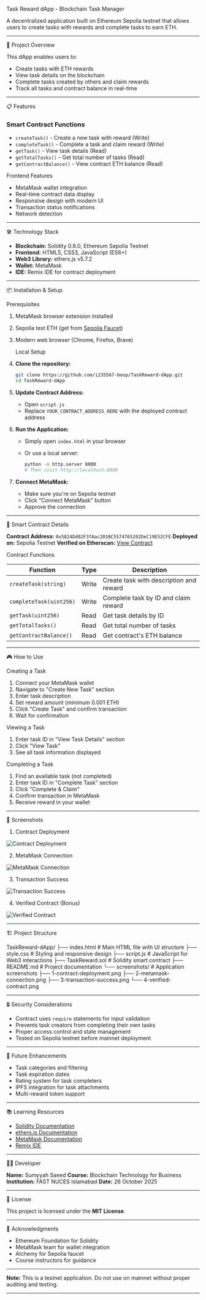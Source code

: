 Task Reward dApp - Blockchain Task Manager

A decentralized application built on Ethereum Sepolia testnet that allows users to create tasks with rewards and complete tasks to earn ETH.

---

🎯 Project Overview

This dApp enables users to:
- Create tasks with ETH rewards
- View task details on the blockchain
- Complete tasks created by others and claim rewards
- Track all tasks and contract balance in real-time

---

📋 Features

### Smart Contract Functions
- `createTask()` - Create a new task with reward (Write)
- `completeTask()` - Complete a task and claim reward (Write)
- `getTask()` - View task details (Read)
- `getTotalTasks()` - Get total number of tasks (Read)
- `getContractBalance()` - View contract ETH balance (Read)

Frontend Features
- MetaMask wallet integration  
- Real-time contract data display  
- Responsive design with modern UI  
- Transaction status notifications  
- Network detection  

---

🛠️ Technology Stack

- **Blockchain:** Solidity 0.8.0, Ethereum Sepolia Testnet  
- **Frontend:** HTML5, CSS3, JavaScript (ES6+)  
- **Web3 Library:** ethers.js v5.7.2  
- **Wallet:** MetaMask  
- **IDE:** Remix IDE for contract deployment  

---

📦 Installation & Setup

Prerequisites
1. MetaMask browser extension installed  
2. Sepolia test ETH (get from [Sepolia Faucet](https://sepoliafaucet.com/))  
3. Modern web browser (Chrome, Firefox, Brave)  

   Local Setup

1. **Clone the repository:**
   ```bash
   git clone https://github.com/i235567-boop/TaskReward-dApp.git
   cd TaskReward-dApp


2. **Update Contract Address:**

   * Open `script.js`
   * Replace `YOUR_CONTRACT_ADDRESS_HERE` with the deployed contract address

3. **Run the Application:**

   * Simply open `index.html` in your browser
   * Or use a local server:

     ```bash
     python -m http.server 8000
     # Then visit http://localhost:8000
     ```

4. **Connect MetaMask:**

   * Make sure you're on Sepolia testnet
   * Click "Connect MetaMask" button
   * Approve the connection

---

📝 Smart Contract Details

**Contract Address:** `0x5824Dd02F3fAac2010C5574765202DeC19E52CFE`
**Deployed on:** Sepolia Testnet
**Verified on Etherscan:** [View Contract](https://sepolia.etherscan.io/address/0x5824Dd02F3fAac2010C5574765202DeC19E52CFE)

Contract Functions

| Function                | Type  | Description                             |
| ----------------------- | ----- | --------------------------------------- |
| `createTask(string)`    | Write | Create task with description and reward |
| `completeTask(uint256)` | Write | Complete task by ID and claim reward    |
| `getTask(uint256)`      | Read  | Get task details by ID                  |
| `getTotalTasks()`       | Read  | Get total number of tasks               |
| `getContractBalance()`  | Read  | Get contract's ETH balance              |

---

🎮 How to Use

Creating a Task

1. Connect your MetaMask wallet
2. Navigate to "Create New Task" section
3. Enter task description
4. Set reward amount (minimum 0.001 ETH)
5. Click "Create Task" and confirm transaction
6. Wait for confirmation

Viewing a Task

1. Enter task ID in "View Task Details" section
2. Click "View Task"
3. See all task information displayed

Completing a Task

1. Find an available task (not completed)
2. Enter task ID in "Complete Task" section
3. Click "Complete & Claim"
4. Confirm transaction in MetaMask
5. Receive reward in your wallet

---

📸 Screenshots

1. Contract Deployment

![Contract Deployment](screenshots/1-contract-deployment.png)

2. MetaMask Connection

![MetaMask Connection](screenshots/2-metamask-connection.png)

3. Transaction Success

![Transaction Success](screenshots/3-transaction-success.png)

4. Verified Contract (Bonus)

![Verified Contract](screenshots/4-verified-contract.png)

---

🏗️ Project Structure


TaskReward-dApp/
├── index.html          # Main HTML file with UI structure
├── style.css           # Styling and responsive design
├── script.js           # JavaScript for Web3 interactions
├── TaskReward.sol      # Solidity smart contract
├── README.md           # Project documentation
└── screenshots/        # Application screenshots
    ├── 1-contract-deployment.png
    ├── 2-metamask-connection.png
    ├── 3-transaction-success.png
    └── 4-verified-contract.png

---

🔒 Security Considerations

* Contract uses `require` statements for input validation
* Prevents task creators from completing their own tasks
* Proper access control and state management
* Tested on Sepolia testnet before mainnet deployment

---

🚀 Future Enhancements

* Task categories and filtering
* Task expiration dates
* Rating system for task completers
* IPFS integration for task attachments
* Multi-reward token support

---

📚 Learning Resources

* [Solidity Documentation](https://docs.soliditylang.org/)
* [ethers.js Documentation](https://docs.ethers.io/)
* [MetaMask Documentation](https://docs.metamask.io/)
* [Remix IDE](https://remix.ethereum.org/)

---

👨‍💻 Developer

**Name:** Sumyyah Saeed
**Course:** Blockchain Technology for Business
**Institution:** FAST NUCES Islamabad
**Date:** 26 October 2025

---

📄 License

This project is licensed under the **MIT License**.

---

🙏 Acknowledgments

* Ethereum Foundation for Solidity
* MetaMask team for wallet integration
* Alchemy for Sepolia faucet
* Course instructors for guidance

---

**Note:**
This is a testnet application. Do not use on mainnet without proper auditing and testing.

---


